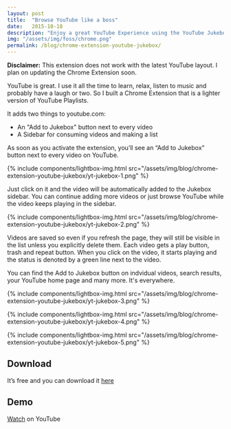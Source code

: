 ```yaml
---
layout: post
title:  "Browse YouTube like a boss"
date:   2015-10-18
description: "Enjoy a great YouTube Experience using the YouTube Jukebox Chrome Extension."
img: "/assets/img/foss/chrome.png"
permalink: /blog/chrome-extension-youtube-jukebox/
---
```


<p><b>Disclaimer:</b> This extension does not work with the latest YouTube layout. I plan on updating the Chrome Extension soon.</p>

YouTube is great. I use it all the time to learn, relax, listen to music and probably have a laugh or two. So I built a Chrome Extension that is a lighter version of YouTube Playlists.

It adds two things to youtube.com:

* An "Add to Jukebox" button next to every video
* A Sidebar for consuming videos and making a list

As soon as you activate the extension, you’ll see an “Add to Jukebox” button next to every video on YouTube.

{% include components/lightbox-img.html src="/assets/img/blog/chrome-extension-youtube-jukebox/yt-jukebox-1.png" %}

Just click on it and the video will be automatically added to the Jukebox sidebar. You can continue adding more videos or just browse YouTube while the video keeps playing in the sidebar.

{% include components/lightbox-img.html src="/assets/img/blog/chrome-extension-youtube-jukebox/yt-jukebox-2.png" %}

Videos are saved so even if you refresh the page, they will still be visible in the list unless you explicitly delete them. Each video gets a play button, trash and repeat button. When you click on the video, it starts playing and the status is denoted by a green line next to the video.

You can find the Add to Jukebox button on indvidual videos, search results, your YouTube home page and many more. It's everywhere.

{% include components/lightbox-img.html src="/assets/img/blog/chrome-extension-youtube-jukebox/yt-jukebox-3.png" %}

{% include components/lightbox-img.html src="/assets/img/blog/chrome-extension-youtube-jukebox/yt-jukebox-4.png" %}

{% include components/lightbox-img.html src="/assets/img/blog/chrome-extension-youtube-jukebox/yt-jukebox-5.png" %}

## Download

It’s free and you can download it [here](https://chrome.google.com/webstore/detail/youtube-jukebox/hdncjkfadfcjifpibmgpmcldjdmemkcd?hl=en-US&gl=IN)

## Demo

<a href="https://www.youtube.com/watch?v=wrkE5Aci5CI">Watch</a> on YouTube

